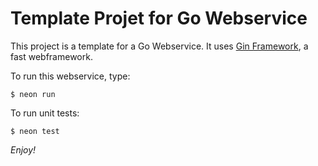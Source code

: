 Template Projet for Go Webservice
=================================

This project is a template for a Go Webservice. It uses [Gin Framework](https://github.com/gin-gonic/gin), a fast webframework.

To run this webservice, type:

    $ neon run

To run unit tests:

    $ neon test

*Enjoy!*

